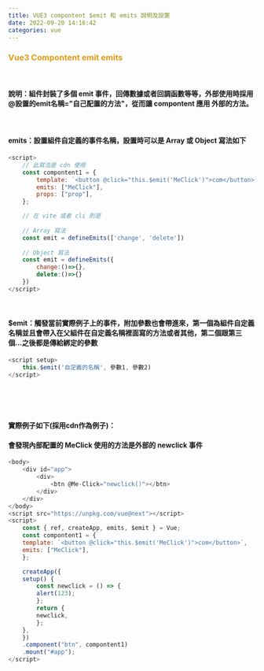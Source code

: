 ```yaml
---
title: VUE3 compontent $emit 和 emits 說明及設置
date: 2022-09-20 14:16:42
categories: vue 
---
```


### <font color='e59911'>Vue3 Compontent emit emits</font>

<br>

#### 說明：組件封裝了多個 emit 事件，回傳數據或者回調函數等等，外部使用時採用 @設置的emit名稱="自己配置的方法"，從而讓 compontent 應用 外部的方法。

<br>

#### emits：設置組件自定義的事件名稱，設置時可以是 Array 或 Object 寫法如下
```js
<script>
	// 此寫法是 cdn 使用
	const compontent1 = {
		template: `<button @click="this.$emit('MeClick')">com</button>`,
		emits: ["MeClick"],
		props: ["prop"],
	};

	// 在 vite 或者 cli 則是
	
	// Array 寫法
	const emit = defineEmits(['change', 'delete'])
	
	// Object 寫法
	const emit = defineEmits({
		change:()=>{},
		delete:()=>{}
	})
</script>
```

<br>

#### $emit：觸發當前實際例子上的事件，附加參數也會帶進來，第一個為組件自定義名稱並且會帶入在父組件在自定義名稱裡面寫的方法或者其他，第二個跟第三個...之後都是傳給綁定的參數
```js
<script setup>
	this.$emit('自定義的名稱', 參數1, 參數2)
</script>
```

<br>
<br>
<br>

#### 實際例子如下(採用cdn作為例子)：
#### 會發現內部配置的 MeClick 使用的方法是外部的 newclick 事件
```js
<body>
	<div id="app">
		<div>
			<btn @Me-Click="newclick()"></btn>
		</div>
	</div>
</body>
<script src="https://unpkg.com/vue@next"></script>
<script>
	const { ref, createApp, emits, $emit } = Vue;
	const compontent1 = {
	template: `<button @click="this.$emit('MeClick')">com</button>`,
	emits: ["MeClick"],
	};

	createApp({
	setup() {
		const newclick = () => {
		alert(123);
		};
		return {
		newclick,
		};
	},
	})
	.component("btn", compontent1)
	.mount("#app");
</script>
```


